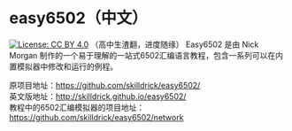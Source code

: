 # easy6502（中文）
[![License: CC BY 4.0](https://img.shields.io/badge/License-CC%20BY%204.0-lightgrey.svg)](https://creativecommons.org/licenses/by/4.0/)
（高中生渣翻，进度随缘）
Easy6502 是由 Nick Morgan 制作的一个易于理解的一站式6502汇编语言教程，包含一系列可以在内置模拟器中修改和运行的例程。  

原项目地址：https://github.com/skilldrick/easy6502/  
英文版地址：http://skilldrick.github.io/easy6502/   
教程中的6502汇编模拟器的项目地址：https://github.com/skilldrick/easy6502/network
  

